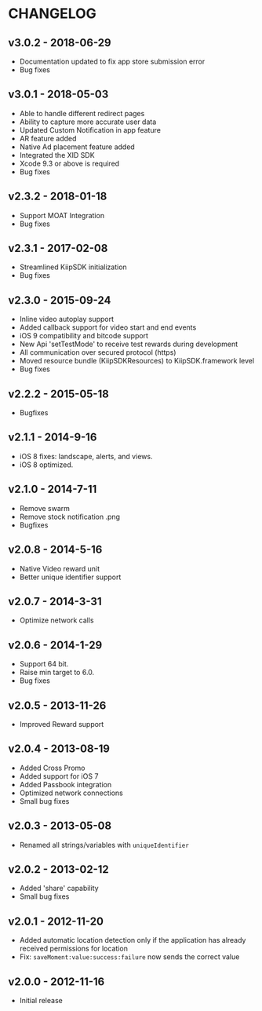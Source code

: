 # CHANGELOG

## v3.0.2 - 2018-06-29
* Documentation updated to fix app store submission error
* Bug fixes

## v3.0.1 - 2018-05-03
* Able to handle different redirect pages
* Ability to capture more accurate user data
* Updated Custom Notification in app feature
* AR feature added
* Native Ad placement feature added
* Integrated the XID SDK
* Xcode 9.3 or above is required
* Bug fixes

## v2.3.2 - 2018-01-18
* Support MOAT Integration
* Bug fixes

## v2.3.1 - 2017-02-08
* Streamlined KiipSDK initialization
* Bug fixes

## v2.3.0 - 2015-09-24
* Inline video autoplay support
* Added callback support for video start and end events
* iOS 9 compatibility and bitcode support
* New Api 'setTestMode' to receive test rewards during development
* All communication over secured protocol (https)
* Moved resource bundle (KiipSDKResources) to KiipSDK.framework level
* Bug fixes

## v2.2.2 - 2015-05-18
* Bugfixes

## v2.1.1 - 2014-9-16
* iOS 8 fixes: landscape, alerts, and views.
* iOS 8 optimized.

## v2.1.0 - 2014-7-11
* Remove swarm
* Remove stock notification .png
* Bugfixes

## v2.0.8 - 2014-5-16
* Native Video reward unit
* Better unique identifier support

## v2.0.7 - 2014-3-31
* Optimize network calls

## v2.0.6 - 2014-1-29
* Support 64 bit.
* Raise min target to 6.0.
* Bug fixes

## v2.0.5 - 2013-11-26
* Improved Reward support

## v2.0.4 - 2013-08-19
* Added Cross Promo
* Added support for iOS 7
* Added Passbook integration
* Optimized network connections
* Small bug fixes

## v2.0.3 - 2013-05-08
* Renamed all strings/variables with `uniqueIdentifier`

## v2.0.2 - 2013-02-12
* Added 'share' capability
* Small bug fixes

## v2.0.1 - 2012-11-20
* Added automatic location detection only if the application has already received permissions for location
* Fix: `saveMoment:value:success:failure` now sends the correct value

## v2.0.0 - 2012-11-16
* Initial release
